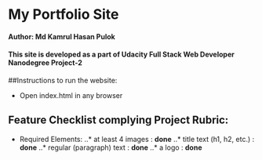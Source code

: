 # My Portfolio Site
#### Author: Md Kamrul Hasan Pulok
#### This site is developed as a part of Udacity Full Stack Web Developer Nanodegree Project-2

##Instructions to run the website:
* Open index.html in any browser

## Feature Checklist complying Project Rubric:
* Required Elements:
..* at least 4 images : __done__
..* title text (h1, h2, etc.) : __done__
..* regular (paragraph) text : __done__
..* a logo : __done__
